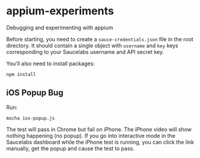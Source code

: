 appium-experiments
==================

Debugging and experimenting with appium

Before starting, you need to create a `sauce-credentials.json` file in the root directory.  It should contain a single object with `username` and `key` keys corresponding to your Saucelabs username and API secret key.

You'll also need to install packages:

    npm install

iOS Popup Bug
-------------

Run:

    mocha ios-popup.js

The test will pass in Chrome but fail on iPhone.  The iPhone video will show nothing happening (no popup).  If you go into interactive mode in the Saucelabs dashboard while the iPhone test is running, you can click the link manually, get the popup and cause the test to pass.

